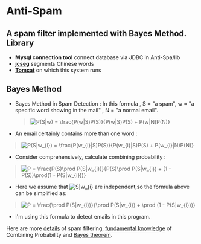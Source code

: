 # Anti-Spam
A spam filter implemented with Bayes Method.
Library
---
* **Mysql connection tool** connect database  via JDBC
	in Anti-Spa/lib
* [**jcseg**](https://code.google.com/p/jcseg/) segments Chinese words
* [**Tomcat**](http://tomcat.apache.org) on which this system runs

Bayes Method
---
* Bayes Method in Spam Detection :
 In this formula , S = "a spam", w = "a specific word showing in the mail" , N = "a normal email".
	><img src="http://latex.codecogs.com/gif.latex?P(S|w)&space;=&space;\frac{P(w|S)P(S)}{P(w|S)P(S)&space;&plus;&space;P(w|N)P(N)}" title="P(S|w) = \frac{P(w|S)P(S)}{P(w|S)P(S) + P(w|N)P(N)}" />

* An email certainly contains more than one word :
 ><img src="http://latex.codecogs.com/gif.latex?P(S|w_{i})&space;=&space;\frac{P(w_{i}|S)P(S)}{P(w_{i}|S)P(S)&space;&plus;&space;P(w_{i}|N)P(N)}" title="P(S|w_{i}) = \frac{P(w_{i}|S)P(S)}{P(w_{i}|S)P(S) + P(w_{i}|N)P(N)}" />
 
* Consider comprehensively, calculate combining probability :
><img src="http://latex.codecogs.com/gif.latex?P&space;=&space;\frac{P(S)\prod&space;P(S|w_{i})}{P(S)\prod&space;P(S|w_{i})&space;&plus;&space;(1&space;-&space;P(S))\prod(1&space;-&space;P(S|w_{i}))}" title="P = \frac{P(S)\prod P(S|w_{i})}{P(S)\prod P(S|w_{i}) + (1 - P(S))\prod(1 - P(S|w_{i}))}" />

*  Here we assume that <img src="http://latex.codecogs.com/gif.latex?S|w_{i}" title="S|w_{i}" /> are independent,so the formula above can be simplified as:
><img src="http://latex.codecogs.com/gif.latex?P&space;=&space;\frac{\prod&space;P(S|w_{i})}{\prod&space;P(S|w_{i})&space;&plus;&space;\prod&space;(1&space;-&space;P(S|w_{i}))}" title="P = \frac{\prod P(S|w_{i})}{\prod P(S|w_{i}) + \prod (1 - P(S|w_{i}))}" />	

* I'm using this formula to detect emails in this program.

Here are more [details](http://www.paulgraham.com/spam.html) of spam filtering, [fundamental knowledge](http://www.mathpages.com/home/kmath267.htm) of Combining Probability and [Bayes theorem](http://en.wikipedia.org/wiki/Bayes%27_theorem).